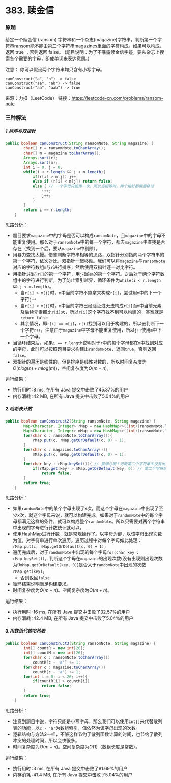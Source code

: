 # 383. 赎金信

### 原题
给定一个赎金信 (ransom) 字符串和一个杂志(magazine)字符串，判断第一个字符串ransom能不能由第二个字符串magazines里面的字符构成。如果可以构成，返回 true ；否则返回 false。
(题目说明：为了不暴露赎金信字迹，要从杂志上搜索各个需要的字母，组成单词来表达意思。)

注意：
你可以假设两个字符串均只含有小写字母。

```
canConstruct("a", "b") -> false
canConstruct("aa", "ab") -> false
canConstruct("aa", "aab") -> true
```

来源：力扣（LeetCode）
链接：https://leetcode-cn.com/problems/ransom-note

### 三种解法

##### 1.排序与双指针

```java
public boolean canConstruct(String ransomNote, String magazine) {
        char[] r = ransomNote.toCharArray();
        char[] m = magazine.toCharArray();
        Arrays.sort(r);
        Arrays.sort(m);
        int i = 0, j = 0;
        while(i < r.length && j < m.length){
            if(r[i] > m[j]) j++;
            else if (r[i] < m[j]) return false;
            else { // 一个字母只能用一次，所以当相等时，两个指针都需要移动
                i++;
                j++;
            }
        }
        return i == r.length;
    }
```

思路分析：

* 题目要求`magazine`中的字母是否可以构成`ransomNote`，且`magazine`中的字母不能重复使用。那么对于`ransomNote`中的每一个字符，都去`magazine`中查找是否存在（找到一个后，要从`magazine`中剔除）。
* 用暴力查找太慢。借鉴判断字符串相等的思路，双指针分别指向两个字符串的第一个字符，依次对比，双指针一起移动。我们可以将`magazine`与`ransomNote`对应的字符数组`m`与`r`进行排序，然后使用双指针逐一对比字符。
* 用指针`i`指向`r[]`的第一个字符，用`j`指向`m`的第一个字符。之后对于两个字符数组中的字符进行判断，为了防止索引越界，循环条件为`while(i < r.length && j < m.length)`。
    * 当`r[i] > m[j]`时，`m`中当前字符不能拿来构成`r[i]`，尝试用`m`中的下一个字符`j++`
    * 当`r[i] < m[j]`时，`m`中当前字符已经验证过无法构成`r[i]`而`m`中当前元素及后续元素都比`r[i]`大，所以`r[i]`这个字符找不到可以构建的，答案就是`return false`
    * 其余情况，即`r[i] == m[j]`，`r[i]`找到可以用于构建的，所以去判断下一个字符`r++`，注意由于`magazine`中字母不能重复使用，所以`j++`使用`m`中下一个字母。
* 当循环结束后，如果`i == r.length`说明对于`r`中的每个字母都在`m`中找到对应的字母，此时可以按照题目要求构建出`randomNote`，返回`true`，否则返回`false`。
* 双指针的遍历是线性的，但是排序是线性对数的，所以时间复杂度为$O(nlog(n)+mlog(m))$，空间复杂度为$O(m + n)$。

运行结果：
* 执行用时 :8 ms, 在所有 Java 提交中击败了45.37%的用户
* 内存消耗 :42 MB, 在所有 Java 提交中击败了5.04%的用户
##### 2.哈希表计数

```java
public boolean canConstruct2(String ransomNote, String magazine) {
        Map<Character, Integer> rMap = new HashMap<>((int)(ransomNote.length() / 0.75F + 1.0F));
        Map<Character, Integer> mMap = new HashMap<>((int)(ransomNote.length() / 0.75F + 1.0F));
        for(char c : ransomNote.toCharArray()){
            rMap.put(c, rMap.getOrDefault(c, 0) + 1);
        }
        for(char c : magazine.toCharArray()){
            mMap.put(c, mMap.getOrDefault(c, 0) + 1);
        }
        for(char key : rMap.keySet()){ // 要细心啊！可能第二个字符串中没有出现过第一个字符串中的字符，所以得用getOrDefault()
            if(rMap.get(key) > mMap.getOrDefault(key, 0)) // 第二个字符串可以有剩余
                return false;
        }
        return true;
    }
```

思路分析：

* 如果`randomNote`中的某个字母出现了x次，而这个字母在`magazine`中出现了至少x次，就这个字母来说，就可以构建完成。如果对于`randomNote`中的每个字母都满足这样的条件，就可以构成整个`randomNote`。所以只需要对两个字符串中出现的字母进行计数统计就可以。
* 使用HashMap进行计数，就是常规操作了。以字母为键，以该字母出现次数为值，对字符串进行单次遍历。遍历过程中对每个字母如此处理：`rMap.put(c, rMap.getOrDefault(c, 0) + 1);`
* 遍历完成后，对于`randomNote`中出现的每个字母`for(char key : rMap.keySet())`，判断这个字母在`magazine`的出现次数(没有出现则出现次数为0`mMap.getOrDefault(key, 0)`)是否大于`randomNote`中出现的次数`rMap.get(key)`。
    * 否则返回`false`
* 循环结束说明满足构建要求。
* 时间复杂度为$O(m + n)$。空间复杂度为$O(m + n)$。

运行结果：
* 执行用时 :16 ms, 在所有 Java 提交中击败了32.57%的用户
* 内存消耗 :42.4 MB, 在所有 Java 提交中击败了5.04%的用户

##### 3.用数组代替哈希表

```java
public boolean canConstruct3(String ransomNote, String magazine) {
        int[] countR = new int[26];
        int[] countM = new int[26];
        for(char c : ransomNote.toCharArray())
            countR[c - 'a'] += 1;
        for(char c : magazine.toCharArray())
            countM[c - 'a'] += 1;
        for(int i = 0; i < 26; i++){
            if(countR[i] > countM[i])
                return false;
        }
        return true;
    }
```

思路分析：

* 注意到题目中说，字符只能是小写字母，那么我们可以使用`int[]`来代替散列表的功能，以`c - 'a'`为数组索引，值依然为该字母出现的次数。
* 逻辑结构与方法2一样，不够这样节约了散列函数计算的时间，也节约了散列冲突的处理时间，所以会快很多。
* 时间复杂度为$O(m + n)$。空间复杂度为$O(1)$（数组长度是常数）。

运行结果：
* 执行用时 :3 ms, 在所有 Java 提交中击败了81.69%的用户
* 内存消耗 :41.4 MB, 在所有 Java 提交中击败了5.04%的用户